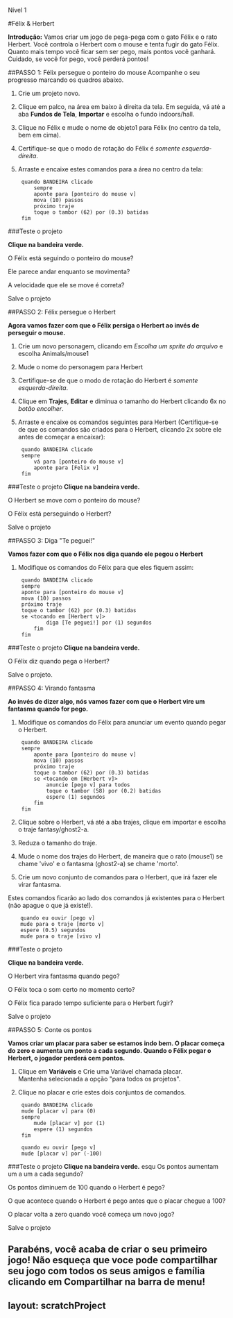 Nível 1

#Félix & Herbert

__Introdução:__
Vamos criar um jogo de pega-pega com o gato Félix e o rato Herbert. 
Você controla o Herbert com o mouse e tenta fugir do gato Félix. 
Quanto mais tempo você ficar sem ser pego, mais pontos você ganhará. 
Cuidado, se você for pego, você perderá pontos!

##PASSO 1: Félix persegue o ponteiro do mouse
Acompanhe o seu progresso marcando os quadros abaixo.

1. Crie um projeto novo.
2. Clique em palco, na área em baixo à direita da tela. Em seguida, vá até a aba __Fundos de Tela__, 
 __Importar__ e escolha o fundo indoors/hall.
3. Clique no Félix e mude o nome de objeto1 para Félix (no centro da tela, bem em cima). 
4. Certifique-se que o modo de rotação do Félix é _somente esquerda-direita_.
5. Arraste e encaixe estes comandos para a área no centro da tela:


		quando BANDEIRA clicado
			sempre
			aponte para [ponteiro do mouse v]
			mova (10) passos
			próximo traje
			toque o tambor (62) por (0.3) batidas
		fim

		
###Teste o projeto

__Clique na bandeira verde.__

O Félix está seguindo o ponteiro do mouse? 

Ele parece andar enquanto se movimenta? 

A velocidade que ele se move é correta?

Salve o projeto

##PASSO 2: Félix persegue o Herbert

__Agora vamos fazer com que o Félix persiga o Herbert ao invés de perseguir o mouse.__

1. Crie um novo personagem, clicando em _Escolha um sprite do arquivo_ e escolha Animals/mouse1
2. Mude o nome do personagem para Herbert
3. Certifique-se de que o modo de rotação do Herbert é _somente esquerda-direita_.
4. Clique em __Trajes__, __Editar__ e diminua o tamanho do Herbert clicando 6x no _botão encolher_.
5. Arraste e encaixe os comandos seguintes para Herbert 
(Certifique-se de que os comandos são criados para o Herbert, clicando 2x sobre ele antes de começar a encaixar): 

		quando BANDEIRA clicado
		sempre
			vá para [ponteiro do mouse v]
			aponte para [Felix v]		
		fim

###Teste o projeto
__Clique na bandeira verde.__

O Herbert se move com o ponteiro do mouse? 

O Félix está perseguindo o Herbert?

Salve o projeto

##PASSO 3: Diga "Te peguei!"

__Vamos fazer com que o Félix nos diga quando ele pegou o Herbert__


1. Modifique os comandos do Félix para que eles fiquem assim:

		quando BANDEIRA clicado
		sempre
		aponte para [ponteiro do mouse v]
		mova (10) passos
		próximo traje
		toque o tambor (62) por (0.3) batidas
		se <tocando em [Herbert v]>
				diga [Te peguei!] por (1) segundos
			fim
		fim

###Teste o projeto
__Clique na bandeira verde.__

O Félix diz quando pega o Herbert?

Salve o projeto.

##PASSO 4: Virando fantasma

__Ao invés de dizer algo, nós vamos fazer com que o Herbert vire um fantasma quando for pego.__

1. Modifique os comandos do Félix para anunciar um evento quando pegar o Herbert.

		quando BANDEIRA clicado
		sempre
			aponte para [ponteiro do mouse v]
			mova (10) passos
			próximo traje
			toque o tambor (62) por (0.3) batidas
			se <tocando em [Herbert v]>
				anuncie [pego v] para todos
				toque o tambor (58) por (0.2) batidas
				espere (1) segundos
			fim
		fim


2. Clique sobre o Herbert, vá até a aba trajes, clique em importar e escolha o traje fantasy/ghost2-a.
3. Reduza o tamanho do traje.
4. Mude o nome dos trajes do Herbert, de maneira que o rato (mouse1) se chame 'vivo' e o fantasma (ghost2-a)  se chame 'morto'.
5. Crie um novo conjunto de comandos para o Herbert, que irá fazer ele virar fantasma. 

Estes comandos ficarão ao lado dos comandos já existentes para o Herbert (não apague o que já existe!).

		quando eu ouvir [pego v]
		mude para o traje [morto v]
		espere (0.5) segundos
		mude para o traje [vivo v]	
	
	
###Teste o projeto

__Clique na bandeira verde.__

O Herbert  vira fantasma quando pego?

O Félix toca o som certo no momento certo?

O Félix fica parado tempo suficiente para o Herbert fugir?

Salve o projeto

##PASSO 5: Conte os pontos

__Vamos criar um placar para saber se estamos indo bem. O placar começa do zero e aumenta um ponto a cada segundo. 
Quando o Félix pegar o Herbert, o jogador perderá cem pontos.__

1. Clique em __Variáveis__ e Crie uma Variável chamada placar.  
Mantenha selecionada a opção "para todos os projetos".
2. Clique no placar e crie estes dois conjuntos de comandos.

		quando BANDEIRA clicado
		mude [placar v] para (0)
		sempre
			mude [placar v] por (1)
			espere (1) segundos
		fim
		
		quando eu ouvir [pego v]
		mude [placar v] por (-100)
	

###Teste o projeto
__Clique na bandeira verde.__
esqu
Os pontos aumentam um a um a cada segundo?

Os pontos diminuem de 100 quando o Herbert é pego?

O que acontece quando o Herbert é pego antes que o placar chegue a 100?

O placar volta a zero quando você começa um novo jogo?

Salve o projeto

__Parabéns, você acaba de criar o seu primeiro jogo!__
Não esqueça que voce pode compartilhar seu jogo com todos os seus amigos e família clicando em __Compartilhar__ na barra de menu!
---
layout: scratchProject
---
